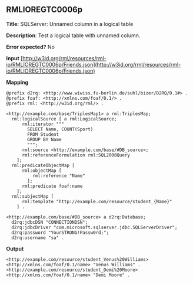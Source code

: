 ## RMLIOREGTC0006p

**Title**: SQLServer: Unnamed column in a logical table

**Description**: Test a logical table with unnamed column.

**Error expected?** No

**Input**
 [http://w3id.org/rml/resources/rml-io/RMLIOREGTC0006p/Friends.json](http://w3id.org/rml/resources/rml-io/RMLIOREGTC0006p/Friends.json)

**Mapping**
```
@prefix d2rq: <http://www.wiwiss.fu-berlin.de/suhl/bizer/D2RQ/0.1#> .
@prefix foaf: <http://xmlns.com/foaf/0.1/> .
@prefix rml: <http://w3id.org/rml/> .

<http://example.com/base/TriplesMap1> a rml:TriplesMap;
  rml:logicalSource [ a rml:LogicalSource;
      rml:iterator """
        SELECT Name, COUNT(Sport)
        FROM Student
        GROUP BY Name
        """;
      rml:source <http://example.com/base/#DB_source>;
      rml:referenceFormulation rml:SQL2008Query
    ];
  rml:predicateObjectMap [
      rml:objectMap [
          rml:reference "Name"
        ];
      rml:predicate foaf:name
    ];
  rml:subjectMap [
      rml:template "http://example.com/resource/student_{Name}"
    ] .

<http://example.com/base/#DB_source> a d2rq:Database;
  d2rq:jdbcDSN "CONNECTIONDSN";
  d2rq:jdbcDriver "com.microsoft.sqlserver.jdbc.SQLServerDriver";
  d2rq:password "YourSTRONG!Passw0rd;";
  d2rq:username "sa" .

```

**Output**
```
<http://example.com/resource/student_Venus%20Williams> <http://xmlns.com/foaf/0.1/name> "Venus Williams" . 
<http://example.com/resource/student_Demi%20Moore> <http://xmlns.com/foaf/0.1/name> "Demi Moore" . 



```

